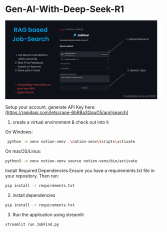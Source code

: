 # Gen-AI-With-Deep-Seek-R1

![Thumbnail](Thumbnail.png)


Setup your account, generate API Key here: [https://rapidapi.com/letscrape-6bRBa3QguO5/api/jsearch]

1. create a virtual environment & check out into it

On Windows:

```bash
 python -m venv notion-venv .\notion-venv\Scripts\activate
```

On macOS/Linux:

```bash
python3 -m venv notion-venv source notion-venv/bin/activate
```

Install Required Dependencies Ensure you have a requirements.txt file in your repository.
Then run:

```bash
pip install -r requirements.txt
```

2. install dependencies

```bash
pip install -r requirements.txt
```

3. Run the application using streamlit

```bash
streamlit run JobFind.py
```
